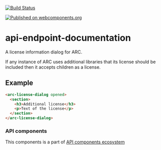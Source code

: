 [![Build Status](https://travis-ci.org/advanced-rest-client/arc-license-dialog.svg?branch=stage)](https://travis-ci.org/advanced-rest-client/arc-license-dialog)  

[![Published on webcomponents.org](https://img.shields.io/badge/webcomponents.org-published-blue.svg)](https://www.webcomponents.org/element/advanced-rest-client/arc-license-dialog)

# api-endpoint-documentation

A license information dialog for ARC.

If any instance of ARC uses additional libraries that its license should be included then it accepts children as a license.

## Example

```html
<arc-license-dialog opened>
  <section>
    <h3>Additional license</h3>
    <p>Text of the license</p>
  </section>
</arc-license-dialog>
```

### API components

This components is a part of [API components ecosystem](https://elements.advancedrestclient.com/)
